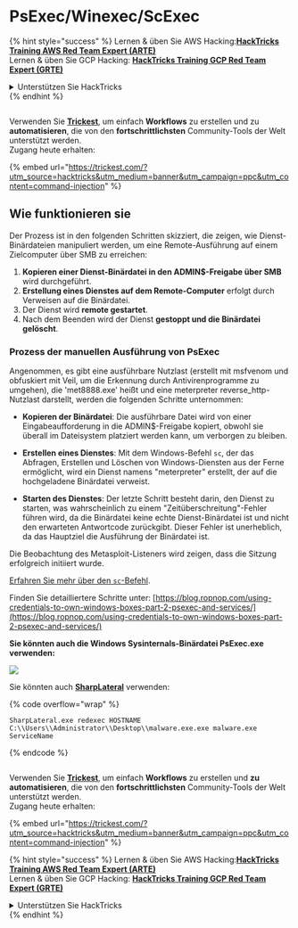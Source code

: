 # PsExec/Winexec/ScExec

{% hint style="success" %}
Lernen & üben Sie AWS Hacking:<img src="/.gitbook/assets/arte.png" alt="" data-size="line">[**HackTricks Training AWS Red Team Expert (ARTE)**](https://training.hacktricks.xyz/courses/arte)<img src="/.gitbook/assets/arte.png" alt="" data-size="line">\
Lernen & üben Sie GCP Hacking: <img src="/.gitbook/assets/grte.png" alt="" data-size="line">[**HackTricks Training GCP Red Team Expert (GRTE)**<img src="/.gitbook/assets/grte.png" alt="" data-size="line">](https://training.hacktricks.xyz/courses/grte)

<details>

<summary>Unterstützen Sie HackTricks</summary>

* Überprüfen Sie die [**Abonnementpläne**](https://github.com/sponsors/carlospolop)!
* **Treten Sie der** 💬 [**Discord-Gruppe**](https://discord.gg/hRep4RUj7f) oder der [**Telegram-Gruppe**](https://t.me/peass) bei oder **folgen** Sie uns auf **Twitter** 🐦 [**@hacktricks\_live**](https://twitter.com/hacktricks\_live)**.**
* **Teilen Sie Hacking-Tricks, indem Sie PRs an die** [**HackTricks**](https://github.com/carlospolop/hacktricks) und [**HackTricks Cloud**](https://github.com/carlospolop/hacktricks-cloud) GitHub-Repos senden.

</details>
{% endhint %}

<figure><img src="/.gitbook/assets/image (48).png" alt=""><figcaption></figcaption></figure>

Verwenden Sie [**Trickest**](https://trickest.com/?utm_source=hacktricks&utm_medium=text&utm_campaign=ppc&utm_term=trickest&utm_content=command-injection), um einfach **Workflows** zu erstellen und zu **automatisieren**, die von den **fortschrittlichsten** Community-Tools der Welt unterstützt werden.\
Zugang heute erhalten:

{% embed url="https://trickest.com/?utm_source=hacktricks&utm_medium=banner&utm_campaign=ppc&utm_content=command-injection" %}

## Wie funktionieren sie

Der Prozess ist in den folgenden Schritten skizziert, die zeigen, wie Dienst-Binärdateien manipuliert werden, um eine Remote-Ausführung auf einem Zielcomputer über SMB zu erreichen:

1. **Kopieren einer Dienst-Binärdatei in den ADMIN$-Freigabe über SMB** wird durchgeführt.
2. **Erstellung eines Dienstes auf dem Remote-Computer** erfolgt durch Verweisen auf die Binärdatei.
3. Der Dienst wird **remote gestartet**.
4. Nach dem Beenden wird der Dienst **gestoppt und die Binärdatei gelöscht**.

### **Prozess der manuellen Ausführung von PsExec**

Angenommen, es gibt eine ausführbare Nutzlast (erstellt mit msfvenom und obfuskiert mit Veil, um die Erkennung durch Antivirenprogramme zu umgehen), die 'met8888.exe' heißt und eine meterpreter reverse_http-Nutzlast darstellt, werden die folgenden Schritte unternommen:

- **Kopieren der Binärdatei**: Die ausführbare Datei wird von einer Eingabeaufforderung in die ADMIN$-Freigabe kopiert, obwohl sie überall im Dateisystem platziert werden kann, um verborgen zu bleiben.

- **Erstellen eines Dienstes**: Mit dem Windows-Befehl `sc`, der das Abfragen, Erstellen und Löschen von Windows-Diensten aus der Ferne ermöglicht, wird ein Dienst namens "meterpreter" erstellt, der auf die hochgeladene Binärdatei verweist.

- **Starten des Dienstes**: Der letzte Schritt besteht darin, den Dienst zu starten, was wahrscheinlich zu einem "Zeitüberschreitung"-Fehler führen wird, da die Binärdatei keine echte Dienst-Binärdatei ist und nicht den erwarteten Antwortcode zurückgibt. Dieser Fehler ist unerheblich, da das Hauptziel die Ausführung der Binärdatei ist.

Die Beobachtung des Metasploit-Listeners wird zeigen, dass die Sitzung erfolgreich initiiert wurde.

[Erfahren Sie mehr über den `sc`-Befehl](https://technet.microsoft.com/en-us/library/bb490995.aspx).

Finden Sie detailliertere Schritte unter: [https://blog.ropnop.com/using-credentials-to-own-windows-boxes-part-2-psexec-and-services/](https://blog.ropnop.com/using-credentials-to-own-windows-boxes-part-2-psexec-and-services/)

**Sie könnten auch die Windows Sysinternals-Binärdatei PsExec.exe verwenden:**

![](<../../.gitbook/assets/image (165).png>)

Sie könnten auch [**SharpLateral**](https://github.com/mertdas/SharpLateral) verwenden:

{% code overflow="wrap" %}
```
SharpLateral.exe redexec HOSTNAME C:\\Users\\Administrator\\Desktop\\malware.exe.exe malware.exe ServiceName
```
{% endcode %}

<figure><img src="/.gitbook/assets/image (48).png" alt=""><figcaption></figcaption></figure>

Verwenden Sie [**Trickest**](https://trickest.com/?utm_source=hacktricks&utm_medium=text&utm_campaign=ppc&utm_term=trickest&utm_content=command-injection), um einfach **Workflows** zu erstellen und **zu automatisieren**, die von den **fortschrittlichsten** Community-Tools der Welt unterstützt werden.\
Zugang heute erhalten:

{% embed url="https://trickest.com/?utm_source=hacktricks&utm_medium=banner&utm_campaign=ppc&utm_content=command-injection" %}

{% hint style="success" %}
Lernen & üben Sie AWS Hacking:<img src="/.gitbook/assets/arte.png" alt="" data-size="line">[**HackTricks Training AWS Red Team Expert (ARTE)**](https://training.hacktricks.xyz/courses/arte)<img src="/.gitbook/assets/arte.png" alt="" data-size="line">\
Lernen & üben Sie GCP Hacking: <img src="/.gitbook/assets/grte.png" alt="" data-size="line">[**HackTricks Training GCP Red Team Expert (GRTE)**<img src="/.gitbook/assets/grte.png" alt="" data-size="line">](https://training.hacktricks.xyz/courses/grte)

<details>

<summary>Unterstützen Sie HackTricks</summary>

* Überprüfen Sie die [**Abonnementpläne**](https://github.com/sponsors/carlospolop)!
* **Treten Sie der** 💬 [**Discord-Gruppe**](https://discord.gg/hRep4RUj7f) oder der [**Telegram-Gruppe**](https://t.me/peass) bei oder **folgen** Sie uns auf **Twitter** 🐦 [**@hacktricks\_live**](https://twitter.com/hacktricks\_live)**.**
* **Teilen Sie Hacking-Tricks, indem Sie PRs an die** [**HackTricks**](https://github.com/carlospolop/hacktricks) und [**HackTricks Cloud**](https://github.com/carlospolop/hacktricks-cloud) GitHub-Repos senden.

</details>
{% endhint %}
